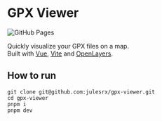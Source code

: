 # GPX Viewer

![GitHub Pages](https://github.com/julesrx/gpx-viewer/actions/workflows/gh-pages.yml/badge.svg?branch=main)

Quickly visualize your GPX files on a map.  
Built with [Vue](https://vuejs.org/),  [Vite](https://vitejs.dev/) and [OpenLayers](https://openlayers.org/).

## How to run
```
git clone git@github.com:julesrx/gpx-viewer.git
cd gpx-viewer
pnpm i
pnpm dev
```
